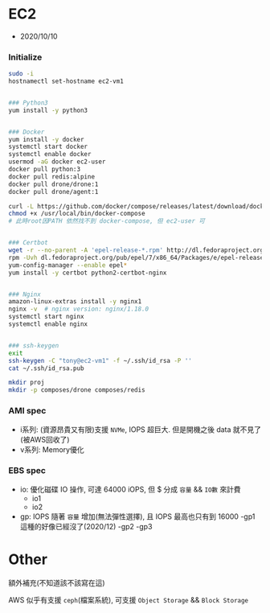 # EC2

- 2020/10/10


### Initialize

```bash
sudo -i
hostnamectl set-hostname ec2-vm1


### Python3
yum install -y python3


### Docker
yum install -y docker
systemctl start docker
systemctl enable docker
usermod -aG docker ec2-user
docker pull python:3
docker pull redis:alpine
docker pull drone/drone:1
docker pull drone/agent:1

curl -L https://github.com/docker/compose/releases/latest/download/docker-compose-$(uname -s)-$(uname -m) -o /usr/local/bin/docker-compose
chmod +x /usr/local/bin/docker-compose
# 此時root因PATH 依然找不到 docker-compose, 但 ec2-user 可


### Certbot
wget -r --no-parent -A 'epel-release-*.rpm' http://dl.fedoraproject.org/pub/epel/7/x86_64/Packages/e/
rpm -Uvh dl.fedoraproject.org/pub/epel/7/x86_64/Packages/e/epel-release-*.rpm
yum-config-manager --enable epel*
yum install -y certbot python2-certbot-nginx


### Nginx
amazon-linux-extras install -y nginx1
nginx -v  # nginx version: nginx/1.18.0
systemctl start nginx
systemctl enable nginx


### ssh-keygen
exit
ssh-keygen -C "tony@ec2-vm1" -f ~/.ssh/id_rsa -P ''
cat ~/.ssh/id_rsa.pub

mkdir proj
mkdir -p composes/drone composes/redis
```


### AMI spec

- i系列: (資源昂貴又有限)支援 `NVMe`, IOPS 超巨大. 但是開機之後 data 就不見了(被AWS回收了)
- v系列: Memory優化


### EBS spec

- io: 優化磁碟 IO 操作, 可達 64000 iOPS, 但 $ 分成 `容量` && `IO數` 來計費
    - io1
    - io2
- gp: IOPS 隨著 `容量` 增加(無法彈性選擇), 且 IOPS 最高也只有到 16000
    -gp1 這種的好像已經沒了(2020/12)
    -gp2
    -gp3


# Other

額外補充(不知道該不該寫在這)

AWS 似乎有支援 `ceph`(檔案系統), 可支援 `Object Storage` && `Block Storage`
